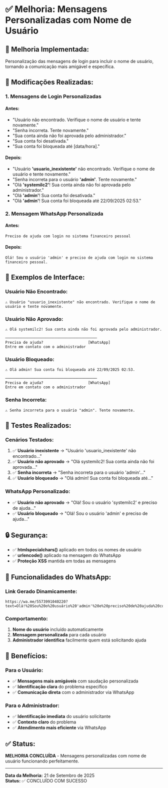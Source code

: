 # ✅ Melhoria: Mensagens Personalizadas com Nome de Usuário

## 🎯 **Melhoria Implementada:**
Personalização das mensagens de login para incluir o nome de usuário, tornando a comunicação mais amigável e específica.

## 🔧 **Modificações Realizadas:**

### 1. **Mensagens de Login Personalizadas**

#### **Antes:**
- "Usuário não encontrado. Verifique o nome de usuário e tente novamente."
- "Senha incorreta. Tente novamente."
- "Sua conta ainda não foi aprovada pelo administrador."
- "Sua conta foi desativada."
- "Sua conta foi bloqueada até [data/hora]."

#### **Depois:**
- "Usuário **'usuario_inexistente'** não encontrado. Verifique o nome de usuário e tente novamente."
- "Senha incorreta para o usuário **'admin'**. Tente novamente."
- "Olá **'systemilc2'**! Sua conta ainda não foi aprovada pelo administrador."
- "Olá **'admin'**! Sua conta foi desativada."
- "Olá **'admin'**! Sua conta foi bloqueada até 22/09/2025 02:53."

### 2. **Mensagem WhatsApp Personalizada**

#### **Antes:**
```
Preciso de ajuda com login no sistema financeiro pessoal
```

#### **Depois:**
```
Olá! Sou o usuário 'admin' e preciso de ajuda com login no sistema financeiro pessoal.
```

## 🎨 **Exemplos de Interface:**

### **Usuário Não Encontrado:**
```
⚠️ Usuário "usuario_inexistente" não encontrado. Verifique o nome de usuário e tente novamente.
```

### **Usuário Não Aprovado:**
```
⚠️ Olá systemilc2! Sua conta ainda não foi aprovada pelo administrador.

─────────────────────────────────────────
Precisa de ajuda?                    [WhatsApp]
Entre em contato com o administrador
```

### **Usuário Bloqueado:**
```
⚠️ Olá admin! Sua conta foi bloqueada até 22/09/2025 02:53.

─────────────────────────────────────────
Precisa de ajuda?                    [WhatsApp]
Entre em contato com o administrador
```

### **Senha Incorreta:**
```
⚠️ Senha incorreta para o usuário "admin". Tente novamente.
```

## 🧪 **Testes Realizados:**

### **Cenários Testados:**
1. ✅ **Usuário inexistente** → "Usuário 'usuario_inexistente' não encontrado..."
2. ✅ **Usuário não aprovado** → "Olá systemilc2! Sua conta ainda não foi aprovada..."
3. ✅ **Senha incorreta** → "Senha incorreta para o usuário 'admin'..."
4. ✅ **Usuário bloqueado** → "Olá admin! Sua conta foi bloqueada até..."

### **WhatsApp Personalizado:**
- ✅ **Usuário não aprovado** → "Olá! Sou o usuário 'systemilc2' e preciso de ajuda..."
- ✅ **Usuário bloqueado** → "Olá! Sou o usuário 'admin' e preciso de ajuda..."

## 🔒 **Segurança:**
- ✅ **htmlspecialchars()** aplicado em todos os nomes de usuário
- ✅ **urlencode()** aplicado na mensagem do WhatsApp
- ✅ **Proteção XSS** mantida em todas as mensagens

## 📱 **Funcionalidades do WhatsApp:**

### **Link Gerado Dinamicamente:**
```
https://wa.me/5573991040220?text=Olá!%20Sou%20o%20usuário%20'admin'%20e%20preciso%20de%20ajuda%20com%20login%20no%20sistema%20financeiro%20pessoal.
```

### **Comportamento:**
1. **Nome do usuário** incluído automaticamente
2. **Mensagem personalizada** para cada usuário
3. **Administrador identifica** facilmente quem está solicitando ajuda

## 🎯 **Benefícios:**

### **Para o Usuário:**
- ✅ **Mensagens mais amigáveis** com saudação personalizada
- ✅ **Identificação clara** do problema específico
- ✅ **Comunicação direta** com o administrador via WhatsApp

### **Para o Administrador:**
- ✅ **Identificação imediata** do usuário solicitante
- ✅ **Contexto claro** do problema
- ✅ **Atendimento mais eficiente** via WhatsApp

## ✅ **Status:**
**MELHORIA CONCLUÍDA** - Mensagens personalizadas com nome de usuário funcionando perfeitamente.

---

**Data da Melhoria:** 21 de Setembro de 2025  
**Status:** ✅ CONCLUÍDO COM SUCESSO
